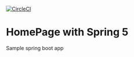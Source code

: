 [![CircleCI](https://circleci.com/gh/iolsh/HomePage.svg?style=svg)](https://circleci.com/gh/iolsh/HomePage)
# HomePage with Spring 5
Sample spring boot app
